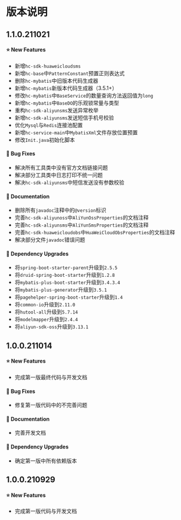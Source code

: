 # 版本说明



## 1.1.0.211021

#### ⭐ New Features

- 新增`hc-sdk-huaweicloudsms`
- 新增`hc-base`中`PatternConstant`预置正则表达式
- 删除`hc-mybatis`中旧版本代码生成器
- 新增`hc-mybatis`新版本代码生成器（3.5.1+）
- 修改`hc-mybatis`中`BaseService`的数量查询方法返回值为`long`
- 新增`hc-mybatis`中`BaseDO`的乐观锁常量与类型
- 重构`hc-sdk-aliyunsms`发送异常枚举
- 新增`hc-sdk-aliyunsms`发送短信手机号校验
- 优化`Mysql`与`Redis`连接池配置
- 新增`hc-service-main`中`MybatisXml`文件存放位置预置
- 修改`Init.java`初始化脚本

#### 🐞 Bug Fixes

- 解决所有工具类中没有官方文档链接问题
- 解决部分工具类中日志打印不统一问题
- 解决`hc-sdk-aliyunsms`中短信发送没有参数校验

#### 📔 Documentation

- 删除所有`javadoc`注释中的`@version`标识
- 完善`hc-sdk-aliyunoss`中`AliYunOssProperties`的文档注释
- 完善`hc-sdk-aliyunsms`中`AliYunSmsProperties`的文档注释
- 完善`hc-sdk-huaweicloudobs`中`HuaWeiCloudObsProperties`的文档注释
- 解决部分文件`javadoc`错误问题

#### 🔨 Dependency Upgrades

- 将`spring-boot-starter-parent`升级到`2.5.5`
- 将`druid-spring-boot-starter`升级到`1.2.8`
- 将`mybatis-plus-boot-starter`升级到`3.4.3.4`
- 将`mybatis-plus-generator`升级到`3.5.1`
- 将`pagehelper-spring-boot-starter`升级到`1.4`
- 将`common-io`升级到`2.11.0`
- 将`hutool-all`升级到`5.7.14`
- 将`modelmapper`升级到`2.4.4`
- 将`aliyun-sdk-oss`升级到`3.13.1`



## 1.0.0.211014

#### ⭐ New Features

- 完成第一版最终代码与开发文档

#### 🐞 Bug Fixes

- 修复第一版代码中的不完善问题

#### 📔 Documentation

- 完善开发文档

#### 🔨 Dependency Upgrades

- 确定第一版中所有依赖版本



## 1.0.0.210929

#### ⭐ New Features

- 完成第一版代码与开发文档


